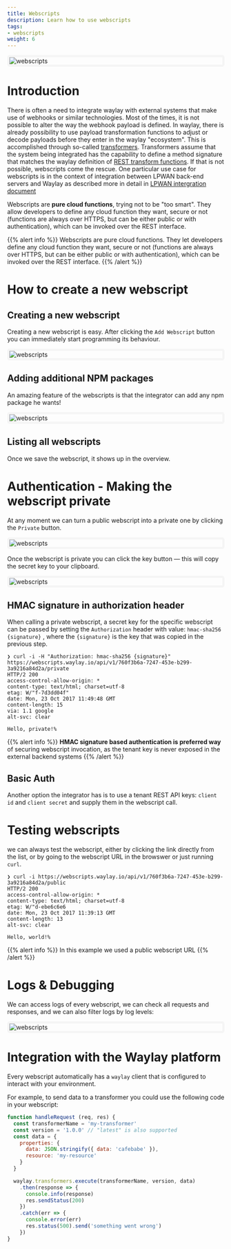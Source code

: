 ```yaml
---
title: Webscripts
description: Learn how to use webscripts
tags:
- webscripts
weight: 6
---
```


<style>
  img {
    border: solid #F5F5F5 5px;
    border-radius: 5px;
    margin: 0 auto;
    display: block;
  }
</style>

![webscripts](/features/webscripts/webscripts_main.png)

# Introduction
There is often a need to integrate waylay with external systems that make use of webhooks or similar technologies. Most of the times, it is not possible to alter the way the webhook payload is defined. In waylay, there is already possibility to use payload transformation functions to adjust or decode payloads before they enter in the waylay "ecosystem". This is accomplished through so-called [transformers](/features/transformers). Transformers assume that the system being integrated has the capability to define a method signature that matches the waylay definition of [REST transform functions](/api/rest/#execute-a-specific-transformer-version). If that is not possible, webscripts come the rescue. One particular use case for webscripts is in the context of integration between LPWAN back-end servers and Waylay as described more in detail in [LPWAN intergration document](/features/lpwan)

Webscripts are **pure cloud functions**, trying not to be "too smart". They allow developers to define any cloud function they want, secure or not (functions are always over HTTPS, but can be either public or with authentication), which can be invoked over the REST interface.

{{% alert info %}}
Webscripts are pure cloud functions. They let developers define any cloud function they want, secure or not (functions are always over HTTPS, but can be either public or with authentication), which can be invoked over the REST interface.
{{% /alert %}}

# How to create a new webscript

## Creating a new webscript
Creating a new webscript is easy. After clicking the `Add Webscript` button you can immediately start programming its behaviour.

![webscripts](/features/webscripts/edit_1.png)

## Adding additional NPM packages

An amazing feature of the webscripts is that the integrator can add any npm package he wants!

![webscripts](/features/webscripts/packages.png)

## Listing all webscripts

Once we save the webscript, it shows up in the overview.


# Authentication - Making the webscript private
At any moment we can turn a public webscript into a private one by clicking the `Private` button.

![webscripts](/features/webscripts/private.png)

Once the webscript is private you can click the key button — this will copy the secret key to your clipboard.

![webscripts](/features/webscripts/private_1.png)

## HMAC signature in authorization header

When calling a private webscript, a secret key for the specific webscript can be passed by setting the `Authorization` header with value: `hmac-sha256 {signature}` , where the `{signature}` is the key that was copied in the previous step.

```curl
❯ curl -i -H "Authorization: hmac-sha256 {signature}" https://webscripts.waylay.io/api/v1/760f3b6a-7247-453e-b299-3a9216a84d2a/private
HTTP/2 200
access-control-allow-origin: *
content-type: text/html; charset=utf-8
etag: W/"f-7d3dd04f"
date: Mon, 23 Oct 2017 11:49:48 GMT
content-length: 15
via: 1.1 google
alt-svc: clear

Hello, private!%
```

{{% alert info %}}
**HMAC signature based authentication is preferred way** of securing webscript invocation, as the tenant key is never exposed in the external backend systems
{{% /alert %}}

## Basic Auth
Another option the integrator has is to use a tenant REST API keys: `client id` and `client secret` and supply them in the webscript call.


# Testing webscripts

we can always test the webscript, either by clicking the link directly from the list, or by going to the webscript URL in the browswer or just running `curl`.

```curl
❯ curl -i https://webscripts.waylay.io/api/v1/760f3b6a-7247-453e-b299-3a9216a84d2a/public
HTTP/2 200
access-control-allow-origin: *
content-type: text/html; charset=utf-8
etag: W/"d-ebe6c6e6
date: Mon, 23 Oct 2017 11:39:13 GMT
content-length: 13
alt-svc: clear

Hello, world!%
```

{{% alert info %}}
In this example we used a public webscript URL
{{% /alert %}}


# Logs & Debugging
We can access logs of every webscript, we can check all requests and responses, and we can also filter logs by log levels:

![webscripts](/features/webscripts/logs_1.png)

# Integration with the Waylay platform

Every webscript automatically has a `waylay` client that is configured to interact with your environment.

For example, to send data to a transformer you could use the following code in your webscript:

```javascript
function handleRequest (req, res) {
  const transformerName = 'my-transformer'
  const version = '1.0.0' // "latest" is also supported
  const data = {
    properties: {
      data: JSON.stringify({ data: 'cafebabe' }),
      resource: 'my-resource'
    }
  }

  waylay.transformers.execute(transformerName, version, data)
    .then(response => {
      console.info(response)
      res.sendStatus(200)
    })
    .catch(err => {
      console.error(err)
      res.status(500).send('something went wrong')
    })
}
```
